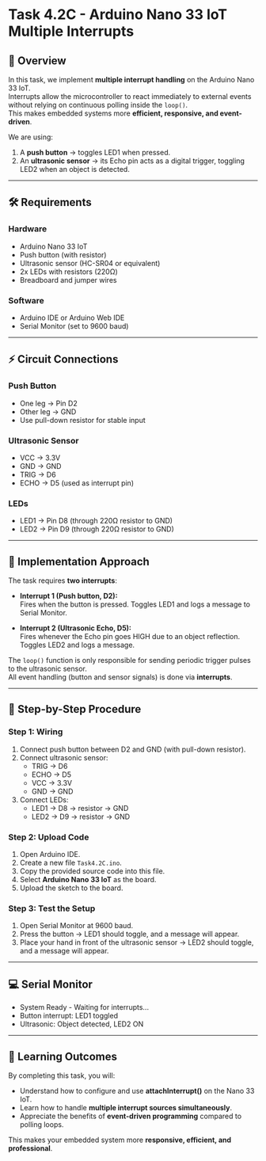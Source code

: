 # Task 4.2C - Arduino Nano 33 IoT Multiple Interrupts

## 📌 Overview
In this task, we implement **multiple interrupt handling** on the Arduino Nano 33 IoT.  
Interrupts allow the microcontroller to react immediately to external events without relying on continuous polling inside the `loop()`.  
This makes embedded systems more **efficient, responsive, and event-driven**.  

We are using:  
1. A **push button** → toggles LED1 when pressed.  
2. An **ultrasonic sensor** → its Echo pin acts as a digital trigger, toggling LED2 when an object is detected.  

---

## 🛠️ Requirements

### Hardware
- Arduino Nano 33 IoT  
- Push button (with resistor)  
- Ultrasonic sensor (HC-SR04 or equivalent)  
- 2x LEDs with resistors (220Ω)  
- Breadboard and jumper wires  

### Software
- Arduino IDE or Arduino Web IDE  
- Serial Monitor (set to 9600 baud)  

---

## ⚡ Circuit Connections

### Push Button
- One leg → Pin D2  
- Other leg → GND  
- Use pull-down resistor for stable input  

### Ultrasonic Sensor
- VCC → 3.3V  
- GND → GND  
- TRIG → D6  
- ECHO → D5 (used as interrupt pin)  

### LEDs
- LED1 → Pin D8 (through 220Ω resistor to GND)  
- LED2 → Pin D9 (through 220Ω resistor to GND)  

---

## 📑 Implementation Approach

The task requires **two interrupts**:  

- **Interrupt 1 (Push button, D2):**  
  Fires when the button is pressed. Toggles LED1 and logs a message to Serial Monitor.  

- **Interrupt 2 (Ultrasonic Echo, D5):**  
  Fires whenever the Echo pin goes HIGH due to an object reflection. Toggles LED2 and logs a message.  

The `loop()` function is only responsible for sending periodic trigger pulses to the ultrasonic sensor.  
All event handling (button and sensor signals) is done via **interrupts**.  

---

## 🚀 Step-by-Step Procedure

### Step 1: Wiring
1. Connect push button between D2 and GND (with pull-down resistor).  
2. Connect ultrasonic sensor:  
   - TRIG → D6  
   - ECHO → D5  
   - VCC → 3.3V  
   - GND → GND  
3. Connect LEDs:  
   - LED1 → D8 → resistor → GND  
   - LED2 → D9 → resistor → GND  

### Step 2: Upload Code
1. Open Arduino IDE.  
2. Create a new file `Task4.2C.ino`.  
3. Copy the provided source code into this file.  
4. Select **Arduino Nano 33 IoT** as the board.  
5. Upload the sketch to the board.  

### Step 3: Test the Setup
1. Open Serial Monitor at 9600 baud.  
2. Press the button → LED1 should toggle, and a message will appear.  
3. Place your hand in front of the ultrasonic sensor → LED2 should toggle, and a message will appear.  

---

## 💻 Serial Monitor 
- System Ready - Waiting for interrupts...
- Button interrupt: LED1 toggled
- Ultrasonic: Object detected, LED2 ON

---

## 🎯 Learning Outcomes
By completing this task, you will:  
- Understand how to configure and use **attachInterrupt()** on the Nano 33 IoT.  
- Learn how to handle **multiple interrupt sources simultaneously**.  
- Appreciate the benefits of **event-driven programming** compared to polling loops.  

This makes your embedded system more **responsive, efficient, and professional**.
